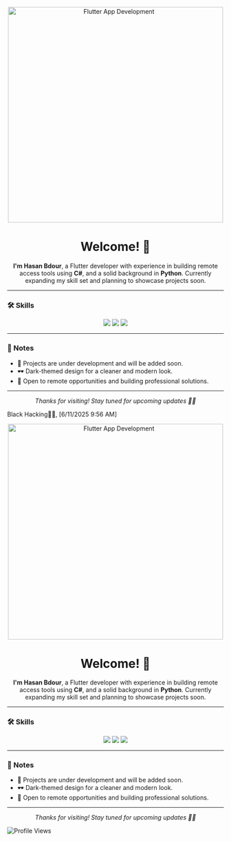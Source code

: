 
<!-- Banner Image -->
<p align="center">
  <img src="https://cdn.dribbble.com/users/1626229/screenshots/16056087/media/4db3e6401ea4b97c5605f1b279e5b9ae.png" width="500" alt="Flutter App Development">
</p>

<!-- Greeting -->
<h1 align="center">Welcome! 👋</h1>

<p align="center">
  <b>I'm Hasan Bdour</b>, a Flutter developer with experience in building remote access tools using <b>C#</b>, and a solid background in <b>Python</b>. Currently expanding my skill set and planning to showcase projects soon.
</p>

---

### 🛠️ Skills

<div align="center">
  
  <img src="https://img.shields.io/badge/Flutter-02569B?style=for-the-badge&logo=flutter&logoColor=white" />
  <img src="https://img.shields.io/badge/C%23-68217A?style=for-the-badge&logo=c-sharp&logoColor=white" />
  <img src="https://img.shields.io/badge/Python-14354C?style=for-the-badge&logo=python&logoColor=white" />

</div>

---

### 📌 Notes

- 🚧 Projects are under development and will be added soon.
- 🕶️ Dark-themed design for a cleaner and modern look.
- 🤝 Open to remote opportunities and building professional solutions.

---

<p align="center">
  <i>Thanks for visiting! Stay tuned for upcoming updates 👨‍💻</i>
</p>
Black Hacking🖤🖤, [6/11/2025 9:56 AM]
<!-- Banner Image -->
<p align="center">
  <img src="https://cdn.dribbble.com/users/1626229/screenshots/16056087/media/4db3e6401ea4b97c5605f1b279e5b9ae.png" width="500" alt="Flutter App Development">
</p>

<!-- Greeting -->
<h1 align="center">Welcome! 👋</h1>

<p align="center">
  <b>I'm Hasan Bdour</b>, a Flutter developer with experience in building remote access tools using <b>C#</b>, and a solid background in <b>Python</b>. Currently expanding my skill set and planning to showcase projects soon.
</p>

---

### 🛠️ Skills

<div align="center">
  
  <img src="https://img.shields.io/badge/Flutter-02569B?style=for-the-badge&logo=flutter&logoColor=white" />
  <img src="https://img.shields.io/badge/C%23-68217A?style=for-the-badge&logo=c-sharp&logoColor=white" />
  <img src="https://img.shields.io/badge/Python-14354C?style=for-the-badge&logo=python&logoColor=white" />

</div>

---

### 📌 Notes

- 🚧 Projects are under development and will be added soon.
- 🕶️ Dark-themed design for a cleaner and modern look.
- 🤝 Open to remote opportunities and building professional solutions.

---

<p align="center">
  <i>Thanks for visiting! Stay tuned for upcoming updates 👨‍💻</i>
</p>


![Profile Views](https://komarev.com/ghpvc/?username=Hasan-Hackxx&color=blue)

